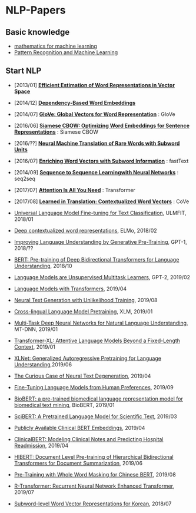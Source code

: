 # NLP-Papers

## Basic knowledge

- [mathematics for machine learning](https://mml-book.github.io/book/mml-book.pdf)
- [Pattern Recognition and Machine Learning](http://users.isr.ist.utl.pt/~wurmd/Livros/school/Bishop%20-%20Pattern%20Recognition%20And%20Machine%20Learning%20-%20Springer%20%202006.pdf)

## Start NLP

- [2013/01] **[Efficient Estimation of Word Representations in Vector Space](https://arxiv.org/pdf/1301.3781.pdf)**	
- [2014/12] **[Dependency-Based Word Embeddings](https://www.aclweb.org/anthology/P14-2050.pdf)**
- [2014/07] **[GloVe: Global Vectors for Word Representation](https://nlp.stanford.edu/pubs/glove.pdf)** : GloVe
- [2016/06] **[Siamese CBOW: Optimizing Word Embeddings for Sentence Representations](https://arxiv.org/pdf/1606.04640.pdf)** : Siamese CBOW
- [2016/??] **[Neural Machine Translation of Rare Words with Subword Units](https://www.aclweb.org/anthology/P16-1162.pdf)**
- [2016/07] **[Enriching Word Vectors with Subword Information](https://arxiv.org/pdf/1607.04606.pdf)** : fastText

- [2014/09] **[Sequence to Sequence Learningwith Neural Networks](https://arxiv.org/pdf/1409.3215.pdf)** : seq2seq
- [2017/07] **[Attention Is All You Need](https://arxiv.org/pdf/1706.03762.pdf)** : Transformer

- [2017/08] **[Learned in Translation: Contextualized Word Vectors](http://papers.nips.cc/paper/7209-learned-in-translation-contextualized-word-vectors.pdf)** : CoVe
- [Universal Language Model Fine-tuning for Text Classification](https://arxiv.org/pdf/1801.06146.pdf), ULMFIT, 2018/01
- [Deep contextualized word representations](https://arxiv.org/pdf/1802.05365.pdf), ELMo, 2018/02

- [Improving Language Understanding by Generative Pre-Training](https://s3-us-west-2.amazonaws.com/openai-assets/research-covers/language-unsupervised/language_understanding_paper.pdf), GPT-1, 2018/??	
- [BERT: Pre-training of Deep Bidirectional Transformers for Language Understanding](https://arxiv.org/pdf/1810.04805.pdf), 2018/10	
- [Language Models are Unsupervised Multitask Learners](https://d4mucfpksywv.cloudfront.net/better-language-models/language_models_are_unsupervised_multitask_learners.pdf), GPT-2, 2019/02

- [Language Models with Transformers](https://arxiv.org/abs/1904.09408), 2019/04

- [Neural Text Generation with Unlikelihood Training](https://arxiv.org/pdf/1908.04319.pdf), 2019/08
- [Cross-lingual Language Model Pretraining](https://arxiv.org/pdf/1901.07291.pdf), XLM, 2019/01	
- [Multi-Task Deep Neural Networks for Natural Language Understanding](https://arxiv.org/pdf/1901.11504.pdf), MT-DNN, 2019/01	

- [Transformer-XL: Attentive Language Models Beyond a Fixed-Length Context](https://arxiv.org/abs/1901.02860), 2019/01	
- [XLNet: Generalized Autoregressive Pretraining for Language Understanding](https://arxiv.org/abs/1906.08237),2019/06

- [The Curious Case of Neural Text Degeneration](https://arxiv.org/pdf/1904.09751.pdf), 2019/04
- [Fine-Tuning Language Models from Human Preferences](https://arxiv.org/abs/1909.08593), 2019/09

- [BioBERT: a pre-trained biomedical language representation model for biomedical text mining](https://arxiv.org/ftp/arxiv/papers/1901/1901.08746.pdf), BioBERT, 2019/01
- [SciBERT: A Pretrained Language Model for Scientific Text](https://arxiv.org/abs/1903.10676.pdf), 2019/03
- [Publicly Available Clinical BERT Embeddings](https://arxiv.org/abs/1904.03323.pdf), 2019/04
- [ClinicalBERT: Modeling Clinical Notes and Predicting Hospital Readmission](https://arxiv.org/abs/1904.05342.pdf), 2019/04
- [HIBERT: Document Level Pre-training of Hierarchical Bidirectional Transformers for Document Summarization](https://arxiv.org/pdf/1905.06566.pdf), 2019/06
- [Pre-Training with Whole Word Masking for Chinese BERT](https://arxiv.org/pdf/1906.08101.pdf), 2019/08

- [R-Transformer: Recurrent Neural Network Enhanced Transformer](https://arxiv.org/abs/1907.05572), 2019/07


- [Subword-level Word Vector Representations for Korean](https://www.aclweb.org/anthology/P18-1226.pdf), 2018/07
